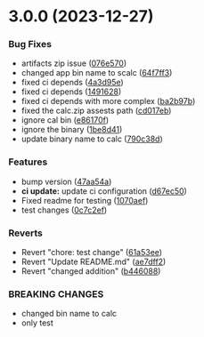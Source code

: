 # 3.0.0 (2023-12-27)


### Bug Fixes

* artifacts zip issue ([076e570](https://github.com/mementooe/ajil-raju/commit/076e5703bdeb740a2e67a14cfe1ddd6cd81595ae))
* changed app bin name to scalc ([64f7ff3](https://github.com/mementooe/ajil-raju/commit/64f7ff3fcd4bb1ba5c45df7cdbf5e4026dbaf1e5))
* fixed ci depends ([4a3d95e](https://github.com/mementooe/ajil-raju/commit/4a3d95e545e554aeec74fc69fb9b23533dca5433))
* fixed ci depends ([1491628](https://github.com/mementooe/ajil-raju/commit/1491628faff07f313049fbe404e377efe7d6771f))
* fixed ci depends with more complex ([ba2b97b](https://github.com/mementooe/ajil-raju/commit/ba2b97b6364dfcb477c70097b3ff7d48fe6aa1dc))
* fixed the calc.zip assests path ([cd017eb](https://github.com/mementooe/ajil-raju/commit/cd017eb8d9ceb11a2177f5702fb2ac8d44b8e064))
* ignore cal bin ([e86170f](https://github.com/mementooe/ajil-raju/commit/e86170f460d9079a8f88d13d572af88c737e7a2f))
* ignore the binary ([1be8d41](https://github.com/mementooe/ajil-raju/commit/1be8d4183774479bbd319fe055e50e6aecd20823))
* update binary name to calc ([790c38d](https://github.com/mementooe/ajil-raju/commit/790c38d28a1ccb0a8681d01c9923c0e1564ebcbe))


### Features

* bump version ([47aa54a](https://github.com/mementooe/ajil-raju/commit/47aa54af18d5aa949c0bbcd43794643e9dd94a76))
* **ci update:** update ci configuration ([d67ec50](https://github.com/mementooe/ajil-raju/commit/d67ec5090eb258cf8f66a4d48786bbdbc92a3419))
* Fixed readme for testing ([1070aef](https://github.com/mementooe/ajil-raju/commit/1070aefd352607f985a5730634ed4614ed67adca))
* test changes ([0c7c2ef](https://github.com/mementooe/ajil-raju/commit/0c7c2ef316c98b684c9ac90a2d37c5a86d35f4fa))


### Reverts

* Revert "chore: test change" ([61a53ee](https://github.com/mementooe/ajil-raju/commit/61a53ee7be4125395316169b30018a3f8619eb7a))
* Revert "Update README.md" ([ae7dff2](https://github.com/mementooe/ajil-raju/commit/ae7dff27af4f888cdabe7a1d36e1d25d9774bf6c))
* Revert "changed addition" ([b446088](https://github.com/mementooe/ajil-raju/commit/b44608809231a592bdcac9e2a434c1f3eb2af06c))


### BREAKING CHANGES

* changed bin name to calc
* only test



